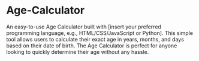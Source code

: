 # Age-Calculator
An easy-to-use Age Calculator built with [insert your preferred programming language, e.g., HTML/CSS/JavaScript or Python]. This simple tool allows users to calculate their exact age in years, months, and days based on their date of birth. The Age Calculator is perfect for anyone looking to quickly determine their age without any hassle.
